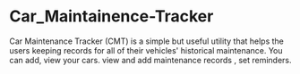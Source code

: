 # Car_Maintainence-Tracker
Car Maintenance Tracker (CMT) is a simple but useful utility that helps the users keeping records for all of their vehicles' historical maintenance.
You can add, view your cars.
view and add maintenance records , set reminders.
